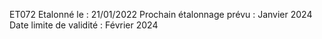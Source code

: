 ET072
Etalonné le : 21/01/2022
Prochain étalonnage prévu : Janvier 2024
Date limite de validité : Février 2024

